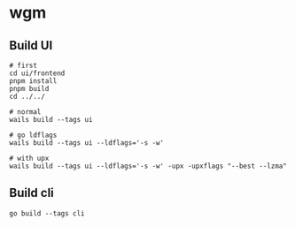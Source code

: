 # wgm

## Build UI

```shell
# first
cd ui/frontend
pnpm install
pnpm build
cd ../../

# normal
wails build --tags ui

# go ldflags
wails build --tags ui --ldflags='-s -w'

# with upx
wails build --tags ui --ldflags='-s -w' -upx -upxflags "--best --lzma"
```

## Build cli

```shell
go build --tags cli
```
